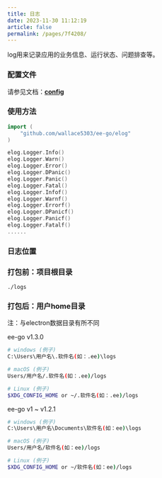 ```yaml
---
title: 日志
date: 2023-11-30 11:12:19
article: false
permalink: /pages/7f4208/
---
```


log用来记录应用的业务信息、运行状态、问题排查等。

### 配置文件
请参见文档：[**config**](/pages/9fd5ba/)

### 使用方法

```go
import (
	"github.com/wallace5303/ee-go/elog"
)

elog.Logger.Info()
elog.Logger.Warn()
elog.Logger.Error()
elog.Logger.DPanic()
elog.Logger.Panic()
elog.Logger.Fatal()
elog.Logger.Infof()
elog.Logger.Warnf()
elog.Logger.Errorf()
elog.Logger.DPanicf()
elog.Logger.Panicf()
elog.Logger.Fatalf()
......
```

### 日志位置
###  打包前：项目根目录
```
./logs
```
###  打包后：用户home目录
注：与electron数据目录有所不同

ee-go v1.3.0
```bash
# windows (例子)
C:\Users\用户名\.软件名(如：.ee)\logs

# macOS (例子)
Users/用户名/.软件名(如：.ee)/logs

# Linux (例子)
$XDG_CONFIG_HOME or ~/.软件名(如：.ee)/logs
```

ee-go v1 ~ v1.2.1
```bash
# windows (例子)
C:\Users\用户名\Documents\软件名(如：ee)\logs

# macOS (例子)
Users/用户名/软件名(如：ee)/logs

# Linux (例子)
$XDG_CONFIG_HOME or ~/软件名(如：ee)/logs
```

